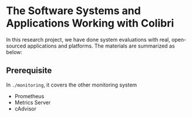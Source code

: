 # The Software Systems and Applications Working with Colibri 

In this research project, we have done system evaluations with real, open-sourced applications and platforms.
The materials are summarized as below:

## Prerequisite

In `./monitoring`, it covers the other monitoring system

- Prometheus
- Metrics Server
- cAdvisor
